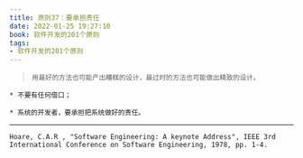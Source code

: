 ```yaml
---
title: 原则37：要承担责任
date: 2022-01-25 19:27:10
book: 软件开发的201个原则
tags:
- 软件开发的201个原则
---
```


> `用最好的方法也可能产出糟糕的设计，最过时的方法也可能做出精致的设计。`



    * 不要有任何借口；
    
    * 系统的开发者，要承担把系统做好的责任。

---

`Hoare, C.A.R , "Software Engineering: A keynote Address", IEEE 3rd International Conference on Software Engineering, 1978, pp. 1-4.`

